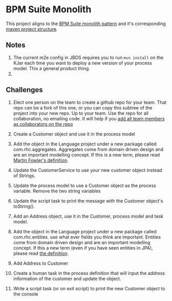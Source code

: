 # BPM Suite Monolith

This project aligns to the [BPM Suite monolith pattern](http://redhat.slides.com/jholmes/bxms-standard-project-structures#/12) and it's corresponding [maven project structure](http://redhat.slides.com/jholmes/bxms-standard-project-structures#/13).

## Notes
1. The current m2e config in JBDS requires you to run `mvn install` on the KJar each time you want to deploy a new version of your process model. This a general product thing.
2.


## Challenges
1. Elect one person on the team to create a github repo for your team. That repo can be a fork of this one, or you can copy this subtree of the project into your new repo. Up to your team. Use the repo for all collaboration, no emailing code. It will help if you [add all team members as collaborators on the repo](https://help.github.com/articles/adding-collaborators-to-a-personal-repository/)

2. Create a Customer object and use it in the process model
  1. Add the object in the Language project under a new package called com.rhc.aggregates. Aggregates come from domain driven design and are an important modelling concept. If this is a new term, please read [Martin Fowler's definition](http://martinfowler.com/bliki/DDD_Aggregate.html).
  2. Update the CustomerService to use your new customer object instead of Strings.
  3. Update the process model to use a Customer object as the process variable. Remove the two string variables
  4. Update the script task to print the message with the Customer object's toString().

3. Add an Address object, use it in the Customer, process model and task model.
  1. Add the object in the Language project under a new package called com.rhc.entities. use what ever fields you think are important. Entities come from domain driven design and are an important modelling concept. If this a new term (even if you have seen entities in JPA), please read [the definition](http://dddcommunity.org/resources/ddd_terms/).
  2. Add Address to Customer
  3. Create a human task in the process definition that will input the address information of the customer and update the object.
  4. Write a script task (or on exit script) to print the new Customer object to the console